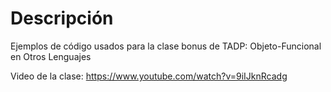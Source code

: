 # Descripción

Ejemplos de código usados para la clase bonus de TADP: Objeto-Funcional en Otros Lenguajes

Video de la clase: https://www.youtube.com/watch?v=9iIJknRcadg